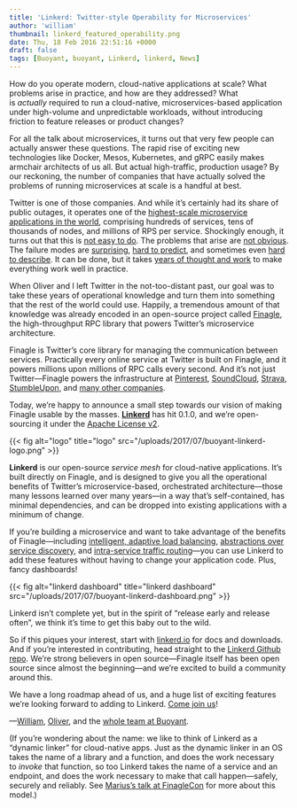 ```yaml
---
title: 'Linkerd: Twitter-style Operability for Microservices'
author: 'william'
thumbnail: linkerd_featured_operability.png
date: Thu, 18 Feb 2016 22:51:16 +0000
draft: false
tags: [Buoyant, buoyant, Linkerd, linkerd, News]
---
```


How do you operate modern, cloud-native applications at scale? What problems
arise in practice, and how are they addressed? What is *actually* required to
run a cloud-native, microservices-based application under high-volume and
unpredictable workloads, without introducing friction to feature releases or
product changes?

For all the talk about microservices, it turns out that very few people can
actually answer these questions. The rapid rise of exciting new technologies
like Docker, Mesos, Kubernetes, and gRPC easily makes armchair architects of us
all. But actual high-traffic, production usage? By our reckoning, the number of
companies that have actually solved the problems of running microservices at
scale is a handful at best.

Twitter is one of those companies. And while it’s certainly had its share of
public outages, it operates one of the [highest-scale microservice applications
in the
world](https://blog.twitter.com/2013/new-tweets-per-second-record-and-how),
comprising hundreds of services, tens of thousands of nodes, and millions of RPS
per service. Shockingly enough, it turns out that this is [not easy to
do](http://www.slideshare.net/InfoQ/decomposing-twitter-adventures-in-serviceoriented-architecture).
The problems that arise are [not
obvious](https://www.somethingsimilar.com/2013/01/14/notes-on-distributed-systems-for-young-bloods/).
The failure modes
are [surprising](http://roc.cs.berkeley.edu/papers/dsconfig.pdf), [hard to
predict](http://web.archive.org/web/20141009231131/http://www.ctlab.org/documents/How%20Complex%20Systems%20Fail.pdf),
and sometimes even [hard to
describe](https://blog.twitter.com/2012/today-s-turbulence-explained). It can be
done, but it takes [years of thought and
work](http://monkey.org/~marius/redux.html) to make everything work well in
practice.

When Oliver and I left Twitter in the not-too-distant past, our goal was to take
these years of operational knowledge and turn them into something that the rest
of the world could use. Happily, a tremendous amount of that knowledge was
already encoded in an open-source project
called [Finagle](http://finagle.github.io/), the high-throughput RPC library
that powers Twitter’s microservice architecture.

Finagle is Twitter’s core library for managing the communication between
services. Practically every online service at Twitter is built on Finagle, and
it powers millions upon millions of RPC calls every second. And it’s not just
Twitter—Finagle powers the infrastructure
at [Pinterest](https://www.pinterest.com/),
[SoundCloud](https://soundcloud.com/),
[Strava](https://www.strava.com/),
[StumbleUpon](http://www.stumbleupon.com/), and [many other
companies](https://github.com/twitter/finagle/blob/master/ADOPTERS.md).

Today, we’re happy to announce a small step towards our vision of making Finagle
usable by the masses. **[Linkerd](http://linkerd.io/)** has hit 0.1.0, and we’re
open-sourcing it under the [Apache License
v2](http://www.apache.org/licenses/LICENSE-2.0).

{{< fig
  alt="logo"
  title="logo"
  src="/uploads/2017/07/buoyant-linkerd-logo.png" >}}

**Linkerd** is our open-source *service mesh* for cloud-native applications.
It’s built directly on Finagle, and is designed to give you all the operational
benefits of Twitter’s microservice-based, orchestrated architecture—those many
lessons learned over many years—in a way that’s self-contained, has minimal
dependencies, and can be dropped into existing applications with a minimum of
change.

If you’re building a microservice and want to take advantage of the benefits of
Finagle—including [intelligent, adaptive load
balancing](https://linkerd.io/features/load-balancing/), [abstractions over
service discovery](https://linkerd.io/features/service-discovery/),
and [intra-service traffic routing](https://linkerd.io/features/routing/)—you
can use Linkerd to add these features without having to change your application
code. Plus, fancy dashboards!

{{< fig
  alt="linkerd dashboard"
  title="linkerd dashboard"
  src="/uploads/2017/07/buoyant-linkerd-dashboard.png" >}}

Linkerd isn’t complete yet, but in the spirit of “release early and release
often”, we think it’s time to get this baby out to the wild.

So if this piques your interest, start
with [linkerd.io](https://linkerd.io/) for docs and downloads. And if you’re
interested in contributing, head straight to the [Linkerd Github
repo](https://github.com/linkerd/linkerd). We’re strong believers in open
source—Finagle itself has been open source since almost the beginning—and we’re
excited to build a community around this.

We have a long roadmap ahead of us, and a huge list of exciting features we’re
looking forward to adding to Linkerd. [Come join us](https://slack.linkerd.io/)!

—[William](https://twitter.com/wm), [Oliver](https://twitter.com/olix0r), and
the [whole team at Buoyant](https://buoyant.io/).

(If you’re wondering about the name: we like to think of Linkerd as a “dynamic
linker” for cloud-native apps. Just as the dynamic linker in an OS takes the
name of a library and a function, and does the work necessary to *invoke* that
function, so too Linkerd takes the name of a service and an endpoint, and does
the work necessary to make that call happen—safely, securely and reliably.
See [Marius’s talk at FinagleCon](http://monkey.org/~marius/redux.html) for more
about this model.)
